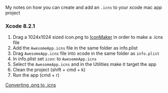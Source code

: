 My notes on how you can create and add an `.icns` to your xcode mac app project<!--more-->

### Xcode 8.2.1

1. Drag a 1024x1024 sized icon.png to [IconMaker](http://eon.codes/blog/2016/12/06/Creating-an-app-icon/) in order to make a .icns file
2. Add the `AwesomeApp.icns` file in the same folder as info.plist
3. Drag `AwesomeApp.icns` file into xcode in the same folder as `info.plist`
4. In info.plist set `icon`: to `AwesomeApp.icns`
5. Select the `AwesomeApp.icns` and in the Utilities make it target the app
6. Clean the project  (shift + cmd + k)
7. Run the app (cmd + r)

[Converting .png to .icns](http://eon.codes/blog/2016/12/06/Creating-an-app-icon/)
